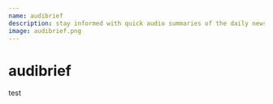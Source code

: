 ```yaml
---
name: audibrief
description: stay informed with quick audio summaries of the daily news.
image: audibrief.png
---
```


# audibrief

test
